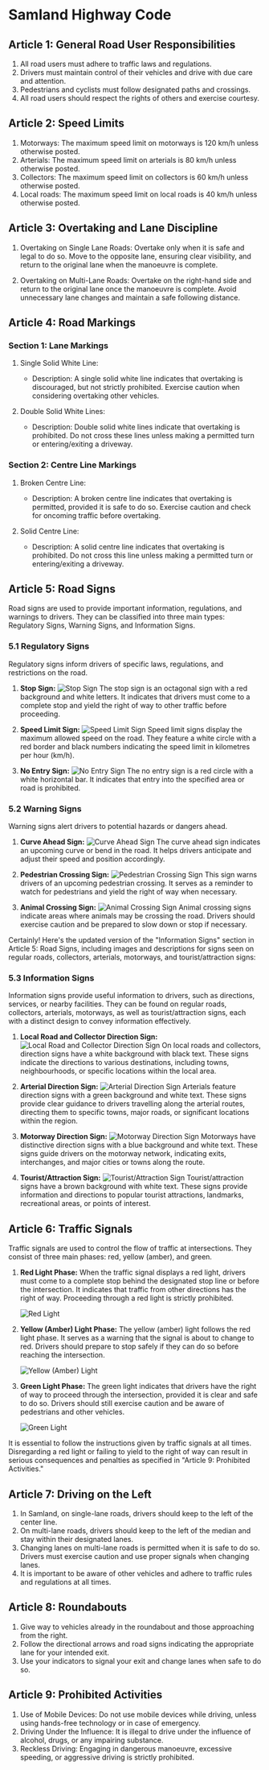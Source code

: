 
# Samland Highway Code

## Article 1: General Road User Responsibilities

1. All road users must adhere to traffic laws and regulations.
2. Drivers must maintain control of their vehicles and drive with due care and attention.
3. Pedestrians and cyclists must follow designated paths and crossings.
4. All road users should respect the rights of others and exercise courtesy.

## Article 2: Speed Limits

1. Motorways: The maximum speed limit on motorways is 120 km/h unless otherwise posted.
2. Arterials: The maximum speed limit on arterials is 80 km/h unless otherwise posted.
3. Collectors: The maximum speed limit on collectors is 60 km/h unless otherwise posted.
4. Local roads: The maximum speed limit on local roads is 40 km/h unless otherwise posted.

## Article 3: Overtaking and Lane Discipline

1. Overtaking on Single Lane Roads: Overtake only when it is safe and legal to do so. Move to the opposite lane, ensuring clear visibility, and return to the original lane when the manoeuvre is complete.

2. Overtaking on Multi-Lane Roads: Overtake on the right-hand side and return to the original lane once the manoeuvre is complete. Avoid unnecessary lane changes and maintain a safe following distance.

## Article 4: Road Markings

### Section 1: Lane Markings

1. Single Solid White Line:
   - Description: A single solid white line indicates that overtaking is discouraged, but not strictly prohibited. Exercise caution when considering overtaking other vehicles.

2. Double Solid White Lines:
   - Description: Double solid white lines indicate that overtaking is prohibited. Do not cross these lines unless making a permitted turn or entering/exiting a driveway.

### Section 2: Centre Line Markings

1. Broken Centre Line:
   - Description: A broken centre line indicates that overtaking is permitted, provided it is safe to do so. Exercise caution and check for oncoming traffic before overtaking.

2. Solid Centre Line:
   - Description: A solid centre line indicates that overtaking is prohibited. Do not cross this line unless making a permitted turn or entering/exiting a driveway.

## Article 5: Road Signs

Road signs are used to provide important information, regulations, and warnings to drivers. They can be classified into three main types: Regulatory Signs, Warning Signs, and Information Signs.

### 5.1 Regulatory Signs

Regulatory signs inform drivers of specific laws, regulations, and restrictions on the road.

1. **Stop Sign:**
   ![Stop Sign](image_link)
   The stop sign is an octagonal sign with a red background and white letters. It indicates that drivers must come to a complete stop and yield the right of way to other traffic before proceeding.

2. **Speed Limit Sign:**
   ![Speed Limit Sign](image_link)
   Speed limit signs display the maximum allowed speed on the road. They feature a white circle with a red border and black numbers indicating the speed limit in kilometres per hour (km/h).

3. **No Entry Sign:**
   ![No Entry Sign](image_link)
   The no entry sign is a red circle with a white horizontal bar. It indicates that entry into the specified area or road is prohibited.

### 5.2 Warning Signs

Warning signs alert drivers to potential hazards or dangers ahead.

1. **Curve Ahead Sign:**
   ![Curve Ahead Sign](image_link)
   The curve ahead sign indicates an upcoming curve or bend in the road. It helps drivers anticipate and adjust their speed and position accordingly.

2. **Pedestrian Crossing Sign:**
   ![Pedestrian Crossing Sign](image_link)
   This sign warns drivers of an upcoming pedestrian crossing. It serves as a reminder to watch for pedestrians and yield the right of way when necessary.

3. **Animal Crossing Sign:**
   ![Animal Crossing Sign](image_link)
   Animal crossing signs indicate areas where animals may be crossing the road. Drivers should exercise caution and be prepared to slow down or stop if necessary.

Certainly! Here's the updated version of the "Information Signs" section in Article 5: Road Signs, including images and descriptions for signs seen on regular roads, collectors, arterials, motorways, and tourist/attraction signs:

### 5.3 Information Signs

Information signs provide useful information to drivers, such as directions, services, or nearby facilities. They can be found on regular roads, collectors, arterials, motorways, as well as tourist/attraction signs, each with a distinct design to convey information effectively.

1. **Local Road and Collector Direction Sign:**
   ![Local Road and Collector Direction Sign](image_link)
   On local roads and collectors, direction signs have a white background with black text. These signs indicate the directions to various destinations, including towns, neighbourhoods, or specific locations within the local area.

2. **Arterial Direction Sign:**
   ![Arterial Direction Sign](image_link)
   Arterials feature direction signs with a green background and white text. These signs provide clear guidance to drivers travelling along the arterial routes, directing them to specific towns, major roads, or significant locations within the region.

3. **Motorway Direction Sign:**
   ![Motorway Direction Sign](image_link)
   Motorways have distinctive direction signs with a blue background and white text. These signs guide drivers on the motorway network, indicating exits, interchanges, and major cities or towns along the route.

4. **Tourist/Attraction Sign:**
   ![Tourist/Attraction Sign](image_link)
   Tourist/attraction signs have a brown background with white text. These signs provide information and directions to popular tourist attractions, landmarks, recreational areas, or points of interest.

## Article 6: Traffic Signals

Traffic signals are used to control the flow of traffic at intersections. They consist of three main phases: red, yellow (amber), and green.

1. **Red Light Phase:** When the traffic signal displays a red light, drivers must come to a complete stop behind the designated stop line or before the intersection. It indicates that traffic from other directions has the right of way. Proceeding through a red light is strictly prohibited.

   ![Red Light](image_link)

2. **Yellow (Amber) Light Phase:** The yellow (amber) light follows the red light phase. It serves as a warning that the signal is about to change to red. Drivers should prepare to stop safely if they can do so before reaching the intersection.

   ![Yellow (Amber) Light](image_link)

3. **Green Light Phase:** The green light indicates that drivers have the right of way to proceed through the intersection, provided it is clear and safe to do so. Drivers should still exercise caution and be aware of pedestrians and other vehicles.

   ![Green Light](image_link)

It is essential to follow the instructions given by traffic signals at all times. Disregarding a red light or failing to yield to the right of way can result in serious consequences and penalties as specified in "Article 9: Prohibited Activities."

## Article 7: Driving on the Left

1. In Samland, on single-lane roads, drivers should keep to the left of the center line.
2. On multi-lane roads, drivers should keep to the left of the median and stay within their designated lanes.
3. Changing lanes on multi-lane roads is permitted when it is safe to do so. Drivers must exercise caution and use proper signals when changing lanes.
4. It is important to be aware of other vehicles and adhere to traffic rules and regulations at all times.

## Article 8: Roundabouts

1. Give way to vehicles already in the roundabout and those approaching from the right.
2. Follow the directional arrows and road signs indicating the appropriate lane for your intended exit.
3. Use your indicators to signal your exit and change lanes when safe to do so.

## Article 9: Prohibited Activities

1. Use of Mobile Devices: Do not use mobile devices while driving, unless using hands-free technology or in case of emergency.
2. Driving Under the Influence: It is illegal to drive under the influence of alcohol, drugs, or any impairing substance.
3. Reckless Driving: Engaging in dangerous manoeuvre, excessive speeding, or aggressive driving is strictly prohibited.
